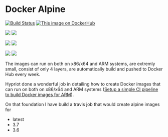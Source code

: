 # Docker Alpine

[![Build Status](https://travis-ci.org/ckaserer/docker-alpine.svg?branch=master)](https://travis-ci.org/ckaserer/docker-alpine)
[![This image on DockerHub](https://img.shields.io/docker/pulls/ckaserer/alpine.svg)](https://hub.docker.com/r/ckaserer/alpine/)

[![](https://images.microbadger.com/badges/version/ckaserer/alpine.svg)](https://microbadger.com/images/ckaserer/alpine "Get your own version badge on microbadger.com")
[![](https://images.microbadger.com/badges/image/ckaserer/alpine.svg)](https://microbadger.com/images/ckaserer/alpine "Get your own image badge on microbadger.com")

[![](https://images.microbadger.com/badges/version/ckaserer/alpine:3.7.svg)](https://microbadger.com/images/ckaserer/alpine "Get your own version badge on microbadger.com")
[![](https://images.microbadger.com/badges/image/ckaserer/alpine:3.7.svg)](https://microbadger.com/images/ckaserer/alpine:3.6 "Get your own image badge on microbadger.com")

[![](https://images.microbadger.com/badges/version/ckaserer/alpine:3.6.svg)](https://microbadger.com/images/ckaserer/alpine "Get your own version badge on microbadger.com")
[![](https://images.microbadger.com/badges/image/ckaserer/alpine:3.6.svg)](https://microbadger.com/images/ckaserer/alpine:3.6 "Get your own image badge on microbadger.com")

The images can run on both on x86/x64 and ARM systems, are extremly small, consist of only 4 layers, are automatically build and pushed to Docker Hub every week.

Hypriot done a wonderful job in detailing how to create Docker images that can run on both on x86/x64 and ARM systems ([Setup a simple CI pipeline to build Docker images for ARM](https://blog.hypriot.com/post/setup-simple-ci-pipeline-for-arm-images/)).

On that foundation I have build a travis job that would create alpine images for

* latest
* 3.7
* 3.6

